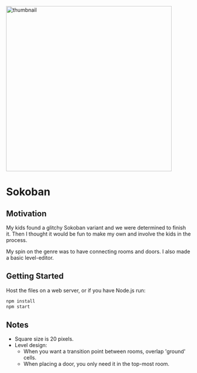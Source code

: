 <img src="https://crazytim.github.io/sokoban/repo-thumbnail.jpg" width="450px" alt="thumbnail">

# Sokoban

## Motivation

My kids found a glitchy Sokoban variant and we were determined to finish it. Then I thought it would be fun to make my own and involve the kids in the process.

My spin on the genre was to have connecting rooms and doors. I also made a basic level-editor.

## Getting Started

Host the files on a web server, or if you have Node.js run:

```sh
npm install
npm start
```

## Notes

- Square size is 20 pixels.
- Level design:
  - When you want a transition point between rooms, overlap 'ground' cells.
  - When placing a door, you only need it in the top-most room.
